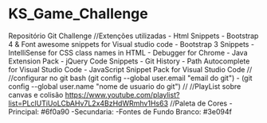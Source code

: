 # KS_Game_Challenge
Repositório Git Challenge
//Extenções utilizadas -
    Html Snippets -
    Bootstrap 4 & Font awesome snippets for Visual studio code -
    Bootstrap 3 Snippets -
    IntelliSense for CSS class names in HTML -
    Debugger for Chrome -
    Java Extension Pack -
    jQuery Code Snippets -
    Git History -
    Path Autocomplete for Visual Studio Code -
    JavaScript Snippet Pack for Visual Studio Code
//
//configurar no git bash
(git config --global user.email "email do git") - 
(git config --global user.name "nome de usuario do git")
//
//PlayList sobre canvas e colisão
https://www.youtube.com/playlist?list=PLclUTiUoLCbAHv7L2x4BzHdWRmhv1Hs63
//Paleta de Cores 
-Principal: #6f0a90
-Secundaria: 
-Fontes de Fundo Branco: #3e094f